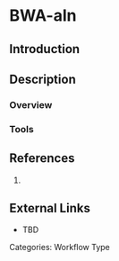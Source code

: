 # BWA-aln #
## Introduction ##
## Description ##
### Overview ###
### Tools ###
## References ##
1.

## External Links ##
* TBD

Categories: Workflow Type
